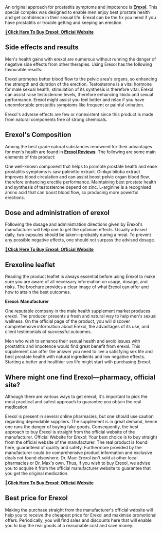 An original approach for prostatitis symptoms and impotence is <strong><a href="https://erexolavis.fr/">Erexol</a></strong>. This special complex was designed to enable men enjoy best prostate health and get confidence in their sexual life. Erexol can be the fix you need if you have prostatitis or trouble getting and keeping an erection.

<a href="https://erexolavis.fr/"><strong>🙂Click Here To Buy Erexol: Official Website</strong></a>
<h2><strong>Side effects and results</strong></h2>
Men's health gains with erexol are numerous without running the danger of negative side effects from other therapies. Using Erexol has the following favourable results:

Erexol promotes better blood flow to the pelvic area's organs, so enhancing the strength and duration of the erection.
Testosterone is a vital hormone for male sexual health; stimulation of its synthesis is therefore vital. Erexol can assist raise testosterone levels, therefore enhancing libido and sexual performance.
Erexol might assist you feel better and relax if you have uncomfortable prostatitis symptoms like frequent or painful urination.

Erexol's adverse effects are few or nonexistent since this product is made from natural components free of strong chemicals.
<h2><strong>Erexol's Composition</strong></h2>
Among the best grade natural substances renowned for their advantages for men's health are found in <strong><a href="https://erexolavis.fr/">Erexol Reviews</a></strong>. The following are some main elements of this product:

One well-known component that helps to promote prostate health and ease prostatitis symptoms is saw palmetto extract.
Ginkgo biloba extract improves blood circulation and can assist boost pelvic organ blood flow, therefore enhancing erectile performance.
Maintaining best prostate health and synthesis of testosterone depend on zinc.
L-arginine is a recognised amino acid that can boost blood flow, so producing more powerful erections.
<h2><strong>Dose and administration of erexol</strong></h2>
Following the dosage and administration directions given by Erexol's manufacturer will help one to get the optimum effects. Usually advised daily, two capsules should be taken—probably during a meal. To prevent any possible negative effects, one should not surpass the advised dosage.

<a href="https://erexolavis.fr/"><strong>🙂Click Here To Buy Erexol: Official Website</strong></a>
<h2><strong>Erexoline leaflet</strong></h2>
Reading the product leaflet is always essential before using Erexol to make sure you are aware of all necessary information on usage, dosage, and risks. The brochure provides a clear image of what Erexol can offer and how to attain the best outcomes.

<strong>Erexol: Manufacturer</strong>

One reputable company in the male health supplement market produces erexol. The producer presents a fresh and natural way to help men's sexual wellness. On the official page of the product, you will discover comprehensive information about Erexol, the advantages of its use, and client testimonials of successful outcomes.

Men who wish to enhance their sexual health and avoid issues with prostatitis and impotence would find great benefit from erexol. This supplement can offer the answer you need to live a satisfying sex life and best prostate health with natural ingredients and low negative effects. Starting a better and healthier sex life might start with purchasing Erexol.
<h2><strong>Where might one find Erexol—pharmacy, official site?</strong></h2>
Although there are various ways to get erexol, it's important to pick the most practical and safest approach to guarantee you obtain the real medication.

Erexol is present in several online pharmacies, but one should use caution regarding dependable suppliers. The supplement is in great demand, hence one runs the danger of buying fake goods. Consequently, the best approach to buy Erexol is straight from the official website of the manufacturer.
Official Website for Erexol: Your best choice is to buy straight from the official website of the manufacturer. The real product is found here, guaranteed of quality and safety. Furthermore provided by the manufacturer could be comprehensive product information and exclusive deals not found elsewhere.
Dr. Max: Erexol isn't sold at other local pharmacies or Dr. Max's own. Thus, if you wish to buy Erexol, we advise you to acquire it from the official manufacturer website to guarantee that you get the original medication.

<a href="https://erexolavis.fr/"><strong>🙂Click Here To Buy Erexol: Official Website</strong></a>
<h2>Best price for Erexol</h2>
Making the purchase straight from the manufacturer's official website will help you to receive the cheapest price for Erexol and maximise promotional offers. Periodically, you will find sales and discounts here that will enable you to buy the real goods at a reasonable cost and save money.
